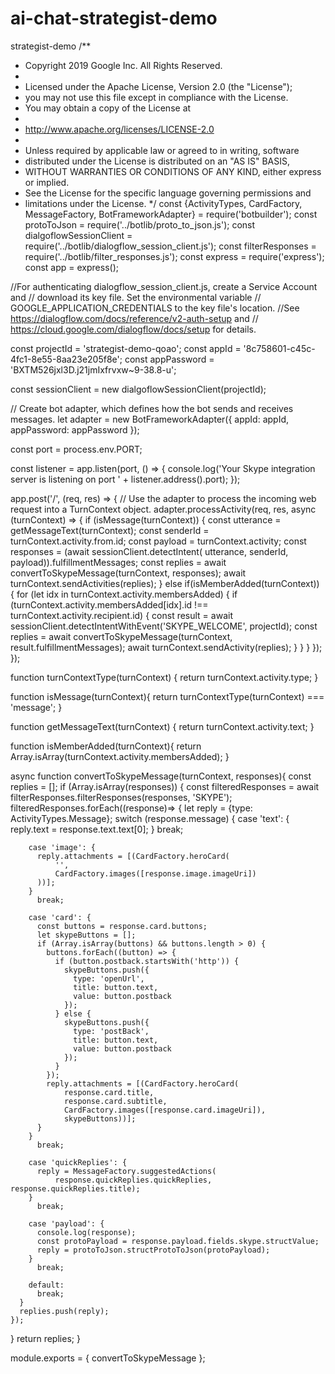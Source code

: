 # ai-chat-strategist-demo
strategist-demo
/**
 * Copyright 2019 Google Inc. All Rights Reserved.
 *
 * Licensed under the Apache License, Version 2.0 (the "License");
 * you may not use this file except in compliance with the License.
 * You may obtain a copy of the License at
 *
 *    http://www.apache.org/licenses/LICENSE-2.0
 *
 * Unless required by applicable law or agreed to in writing, software
 * distributed under the License is distributed on an "AS IS" BASIS,
 * WITHOUT WARRANTIES OR CONDITIONS OF ANY KIND, either express or implied.
 * See the License for the specific language governing permissions and
 * limitations under the License.
 */
const {ActivityTypes,
  CardFactory,
  MessageFactory,
  BotFrameworkAdapter} = require('botbuilder');
const protoToJson = require('../botlib/proto_to_json.js');
const dialgoflowSessionClient =
    require('../botlib/dialogflow_session_client.js');
const filterResponses = require('../botlib/filter_responses.js');
const express = require('express');
const app = express();

//For authenticating dialogflow_session_client.js, create a Service Account and
// download its key file. Set the environmental variable
// GOOGLE_APPLICATION_CREDENTIALS to the key file's location.
//See https://dialogflow.com/docs/reference/v2-auth-setup and
// https://cloud.google.com/dialogflow/docs/setup for details.

const projectId = 'strategist-demo-qoao';
const appId = '8c758601-c45c-4fc1-8e55-8aa23e205f8e';
const appPassword = 'BXTM526jxl3D.j21jmIxfrvxw~9-38.8-u';

const sessionClient = new dialgoflowSessionClient(projectId);

// Create bot adapter, which defines how the bot sends and receives messages.
let adapter = new BotFrameworkAdapter({
  appId: appId,
  appPassword: appPassword
});

const port = process.env.PORT;

const listener = app.listen(port, () => {
  console.log('Your Skype integration server is listening on port '
      + listener.address().port);
});

app.post('/', (req, res) => {
  // Use the adapter to process the incoming web request into a TurnContext object.
  adapter.processActivity(req, res, async (turnContext) => {
    if (isMessage(turnContext)) {
      const utterance = getMessageText(turnContext);
      const senderId = turnContext.activity.from.id;
      const payload = turnContext.activity;
      const responses = (await sessionClient.detectIntent(
          utterance, senderId, payload)).fulfillmentMessages;
      const replies = await convertToSkypeMessage(turnContext, responses);
      await turnContext.sendActivities(replies);
    } else if(isMemberAdded(turnContext)) {
      for (let idx in turnContext.activity.membersAdded) {
        if (turnContext.activity.membersAdded[idx].id !==
            turnContext.activity.recipient.id) {
          const result = await sessionClient.detectIntentWithEvent('SKYPE_WELCOME',
              projectId);
          const replies = await convertToSkypeMessage(turnContext,
              result.fulfillmentMessages);
          await turnContext.sendActivity(replies);
        }
      }
    }
  });
});

function turnContextType(turnContext) {
  return turnContext.activity.type;
}

function isMessage(turnContext){
  return turnContextType(turnContext) === 'message';
}

function getMessageText(turnContext) {
  return turnContext.activity.text;
}

function isMemberAdded(turnContext){
  return Array.isArray(turnContext.activity.membersAdded);
}

async function convertToSkypeMessage(turnContext, responses){
  const replies = [];
  if (Array.isArray(responses)) {
    const filteredResponses = await filterResponses.filterResponses(responses, 'SKYPE');
    filteredResponses.forEach((response)=> {
      let reply = {type: ActivityTypes.Message};
      switch (response.message) {
        case 'text': {
          reply.text = response.text.text[0];
        }
          break;

        case 'image': {
          reply.attachments = [(CardFactory.heroCard(
              '',
              CardFactory.images([response.image.imageUri])
          ))];
        }
          break;

        case 'card': {
          const buttons = response.card.buttons;
          let skypeButtons = [];
          if (Array.isArray(buttons) && buttons.length > 0) {
            buttons.forEach((button) => {
              if (button.postback.startsWith('http')) {
                skypeButtons.push({
                  type: 'openUrl',
                  title: button.text,
                  value: button.postback
                });
              } else {
                skypeButtons.push({
                  type: 'postBack',
                  title: button.text,
                  value: button.postback
                });
              }
            });
            reply.attachments = [(CardFactory.heroCard(
                response.card.title,
                response.card.subtitle,
                CardFactory.images([response.card.imageUri]),
                skypeButtons))];
          }
        }
          break;

        case 'quickReplies': {
          reply = MessageFactory.suggestedActions(
              response.quickReplies.quickReplies, response.quickReplies.title);
        }
          break;

        case 'payload': {
          console.log(response);
          const protoPayload = response.payload.fields.skype.structValue;
          reply = protoToJson.structProtoToJson(protoPayload);
        }
          break;

        default:
          break;
      }
      replies.push(reply);
    });
  }
  return replies;
}

module.exports = {
  convertToSkypeMessage
};
